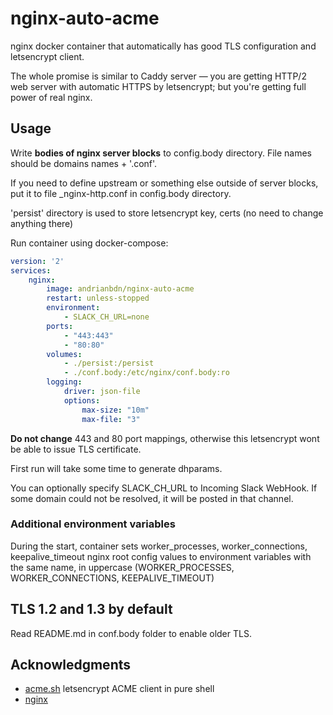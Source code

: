 # nginx-auto-acme

nginx docker container that automatically has good TLS configuration and letsencrypt client. 

The whole promise is similar to Caddy server — you are getting HTTP/2 web server with automatic HTTPS by letsencrypt; but you're getting full power of real nginx. 


## Usage 

Write **bodies of nginx server blocks** to config.body directory. File names should be domains names + '.conf'. 

If you need to define upstream or something else outside of server blocks, put it to file \_nginx-http.conf in config.body directory. 

'persist' directory is used to store letsencrypt key, certs (no need to change anything there)

Run container using docker-compose: 

```yaml  
version: '2'
services:
    nginx:
        image: andrianbdn/nginx-auto-acme 
        restart: unless-stopped
        environment:
            - SLACK_CH_URL=none
        ports:
            - "443:443"
            - "80:80"
        volumes:
            - ./persist:/persist
            - ./conf.body:/etc/nginx/conf.body:ro
        logging:
            driver: json-file
            options:
                max-size: "10m"
                max-file: "3"
```

**Do not change** 443 and 80 port mappings, otherwise this letsencrypt wont be able to issue TLS certificate. 

First run will take some time to generate dhparams. 

You can optionally specify SLACK_CH_URL to Incoming Slack WebHook. If some domain could not be resolved, it will be posted in that channel. 

### Additional environment variables 

During the start, container sets worker_processes, worker_connections, keepalive_timeout nginx root config values to environment variables with the same name, in uppercase (WORKER_PROCESSES, WORKER_CONNECTIONS, KEEPALIVE_TIMEOUT)


## TLS 1.2 and 1.3 by default  

Read README.md in conf.body folder to enable older TLS.


## Acknowledgments 

- [acme.sh](https://github.com/Neilpang/acme.sh) letsencrypt ACME client in pure shell 
- [nginx](https://nginx.org)
